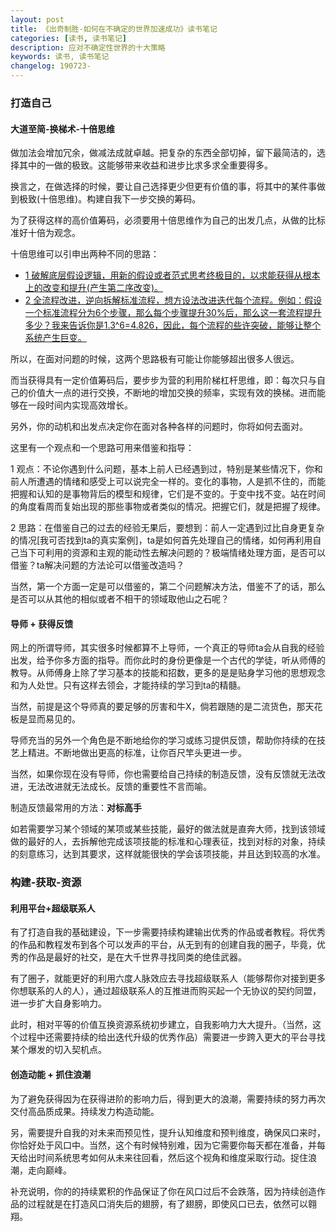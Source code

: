 ```yaml
---
layout: post
title: 《出奇制胜-如何在不确定的世界加速成功》读书笔记
categories: [读书, 读书笔记]
description: 应对不确定性世界的十大策略
keywords: 读书, 读书笔记
changelog: 190723-
---
```


### 打造自己

#### 大道至简-换梯术-十倍思维


做加法会增加冗余，做减法成就卓越。把复杂的东西全部切掉，留下最简洁的，选择其中的一做的极致。这能够带来收益和进步比求多求全重要得多。

换言之，在做选择的时候，要让自己选择更少但更有价值的事，将其中的某件事做到极致(十倍思维)。构建自我下一步交换的筹码。

为了获得这样的高价值筹码，必须要用十倍思维作为自己的出发几点，从做的比标准好十倍为观念。

十倍思维可以引申出两种不同的思路：

- <u>1 破解底层假设逻辑，用新的假设或者范式思考终极目的，以求能获得从根本上的改变和提升(产生第二序改变)。</u>
- <u>2 全流程改进，逆向拆解标准流程，想方设法改进迭代每个流程。例如：假设一个标准流程分为6个步骤，那么每个步骤提升30%后，那么这一套流程提升多少？我来告诉你是1.3^6=4.826，因此，每个流程的些许突破，能够让整个系统产生巨变。</u>

所以，在面对问题的时候，这两个思路极有可能让你能够超出很多人很远。

而当获得具有一定价值筹码后，要步步为营的利用阶梯杠杆思维，即：每次只与自己的价值大一点的进行交换，不断地的增加交换的频率，实现有效的换梯。进而能够在一段时间内实现高效增长。

另外，你的动机和出发点决定你在面对各种各样的问题时，你将如何去面对。

这里有一个观点和一个思路可用来借鉴和指导：

1 观点：不论你遇到什么问题，基本上前人已经遇到过，特别是某些情况下，你和前人所遭遇的情绪和感受上可以说完全一样的。变化的事物，人是抓不住的，而能把握和认知的是事物背后的模型和规律，它们是不变的。于变中找不变。站在时间的角度看周而复始出现的那些事物或者类似的情况。把握它们，就是把握了规律。

2 思路：在借鉴自己的过去的经验无果后，要想到：前人一定遇到过比自身更复杂的情况[我可否找到ta的真实案例]，ta是如何首先处理自己的情绪，如何再利用自己当下可利用的资源和主观的能动性去解决问题的？极端情绪处理方面，是否可以借鉴？ta解决问题的方法论可以借鉴改造吗？

当然，第一个方面一定是可以借鉴的，第二个问题解决方法，借鉴不了的话，那么是否可以从其他的相似或者不相干的领域取他山之石呢？
  
#### 导师 + 获得反馈

网上的所谓导师，其实很多时候都算不上导师，一个真正的导师ta会从自我的经验出发，给予你多方面的指导。而你此时的身份更像是一个古代的学徒，听从师傅的教导。从师傅身上除了学习基本的技能和招数，更多的是是贴身学习他的思想观念和为人处世。只有这样去领会，才能持续的学习到ta的精髓。

当然，前提是这个导师真的要足够的厉害和牛X，倘若跟随的是二流货色，那天花板是显而易见的。

导师充当的另外一个角色是不断地给你的学习或练习提供反馈，帮助你持续的在技艺上精进。不断地做出更高的标准，让你百尺竿头更进一步。

当然，如果你现在没有导师，你也需要给自己持续的制造反馈，没有反馈就无法改进，无法改进就无法成长。反馈的重要性不言而喻。

制造反馈最常用的方法：**对标高手**

如若需要学习某个领域的某项或某些技能，最好的做法就是直奔大师，找到该领域做的最好的人，去拆解他完成该项技能的标准和心理表征，找到对标的对象，持续的刻意练习，达到其要求，这样就能很快的学会该项技能，并且达到较高的水准。

### 构建-获取-资源

#### 利用平台+超级联系人

有了打造自我的基础建设，下一步需要持续构建输出优秀的作品或者教程。将优秀的作品和教程发布到各个可以发声的平台，从无到有的创建自我的圈子，毕竟，优秀的作品是最好的社交，是在大千世界寻找同类的绝佳武器。

有了圈子，就能更好的利用六度人脉效应去寻找超级联系人（能够帮你对接到更多你想联系的人的人），通过超级联系人的互推进而购买起一个无协议的契约同盟，进一步扩大自身影响力。

此时，相对平等的价值互换资源系统初步建立，自我影响力大大提升。（当然，这个过程中还需要持续的给出迭代升级的优秀作品）需要进一步跨入更大的平台寻找某个爆发的切入契机点。

#### 创造动能 + 抓住浪潮

为了避免获得因为在获得进阶的影响力后，得到更大的浪潮，需要持续的努力再次交付高品质成果。持续发力构造动能。

另，需要提升自我的对未来而预见性，提升认知维度和预判维度，确保风口来时，你恰好处于风口中。当然，这个有时候特别难，因为它需要你每天都在准备，并每天给出时间系统思考如何从未来往回看，然后这个视角和维度采取行动。捉住浪潮，走向巅峰。

补充说明，你的的持续累积的作品保证了你在风口过后不会跌落，因为持续创造作品的过程就是在打造风口消失后的翅膀，有了翅膀，即使风口已去，依然可以翱翔。


  


